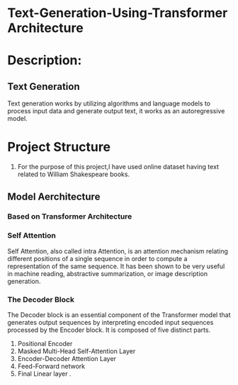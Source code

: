 # Text-Generation-Using-Transformer Architecture 

# Description:

## Text Generation
Text generation works by utilizing algorithms and language models to process input data and generate output text, it works as an autoregressive model.


# Project Structure

1. For the purpose of this project,I have used online dataset having text related to William Shakespeare books. 

## Model Aerchitecture 

### Based on Transformer Architecture

### Self Attention
Self Attention, also called intra Attention, is an attention mechanism relating different positions of a single sequence in order to compute a representation 
of the same sequence. It has been shown to be very useful in machine reading, abstractive summarization, or image description generation.

### The Decoder Block
The Decoder block is an essential component of the Transformer model that generates output sequences by interpreting encoded input sequences processed by the Encoder block. 
It is composed of five distinct parts.
1. Positional Encoder
2. Masked Multi-Head Self-Attention Layer
3. Encoder-Decoder Attention Layer
4. Feed-Forward network
5. Final Linear layer
. 

   
